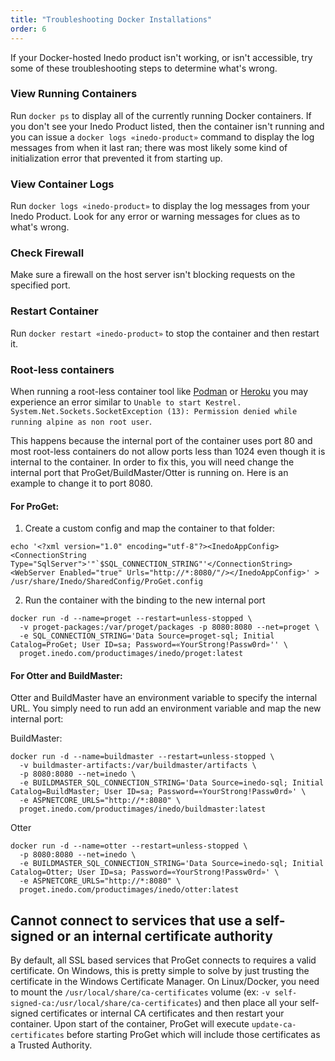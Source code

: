 ```yaml
---
title: "Troubleshooting Docker Installations"
order: 6
---
```


If your Docker-hosted Inedo product isn't working, or isn't accessible, try some of these troubleshooting steps to determine what's wrong.

### View Running Containers
Run `docker ps` to display all of the currently running Docker containers. If you don't see your Inedo Product listed, then the container isn't running and you can issue a `docker logs «inedo-product»` command to display the log messages from when it last ran; there was most likely some kind of initialization error that prevented it from starting up.

### View Container Logs
Run `docker logs «inedo-product»` to display the log messages from your Inedo Product. Look for any error or warning messages for clues as to what's wrong.

### Check Firewall
Make sure a firewall on the host server isn't blocking requests on the specified port.

### Restart Container
Run `docker restart «inedo-product»` to stop the container and then restart it.

<h3 id="root-less-containers">Root-less containers</h3>

When running a root-less container tool like [Podman](https://podman.io/) or [Heroku](https://www.heroku.com/) you may experience an error similar to `Unable to start Kestrel. System.Net.Sockets.SocketException (13): Permission denied while running alpine as non root user`.  

This happens because the internal port of the container uses port 80 and most root-less containers do not allow ports less than 1024 even though it is internal to the container.  In order to fix this, you will need change the internal port that ProGet/BuildMaster/Otter is running on.  Here is an example to change it to port 8080.

#### For ProGet:
1. Create a custom config and map the container to that folder:
```shell
echo '<?xml version="1.0" encoding="utf-8"?><InedoAppConfig><ConnectionString Type="SqlServer">'"`$SQL_CONNECTION_STRING"'</ConnectionString><WebServer Enabled="true" Urls="http://*:8080/"/></InedoAppConfig>' > /usr/share/Inedo/SharedConfig/ProGet.config
```
2. Run the container with the binding to the new internal port
```shell
docker run -d --name=proget --restart=unless-stopped \
  -v proget-packages:/var/proget/packages -p 8080:8080 --net=proget \
  -e SQL_CONNECTION_STRING='Data Source=proget-sql; Initial Catalog=ProGet; User ID=sa; Password=«YourStrong!Passw0rd»'' \
  proget.inedo.com/productimages/inedo/proget:latest
```

#### For Otter and BuildMaster:
Otter and BuildMaster have an environment variable to specify the internal URL.  You simply need to run add an environment variable and map the new internal port:

BuildMaster:
```shell
docker run -d --name=buildmaster --restart=unless-stopped \
  -v buildmaster-artifacts:/var/buildmaster/artifacts \
  -p 8080:8080 --net=inedo \
  -e BUILDMASTER_SQL_CONNECTION_STRING='Data Source=inedo-sql; Initial Catalog=BuildMaster; User ID=sa; Password=«YourStrong!Passw0rd»' \
  -e ASPNETCORE_URLS="http://*:8080" \
  proget.inedo.com/productimages/inedo/buildmaster:latest
```
Otter
```shell
docker run -d --name=otter --restart=unless-stopped \
  -p 8080:8080 --net=inedo \
  -e BUILDMASTER_SQL_CONNECTION_STRING='Data Source=inedo-sql; Initial Catalog=Otter; User ID=sa; Password=«YourStrong!Passw0rd»' \
  -e ASPNETCORE_URLS="http://*:8080" \
  proget.inedo.com/productimages/inedo/otter:latest
```

## Cannot connect to services that use a self-signed or an internal certificate authority
By default, all SSL based services that ProGet connects to requires a valid certificate.  On Windows, this is pretty simple to solve by just trusting the certificate in the Windows Certificate Manager.  On Linux/Docker, you need to mount the `/usr/local/share/ca-certificates` volume (ex: `-v self-signed-ca:/usr/local/share/ca-certificates`) and then place all your self-signed certificates or internal CA certificates and then restart your container.  Upon start of the container, ProGet will execute `update-ca-certificates` before starting ProGet which will include those certificates as a Trusted Authority.
